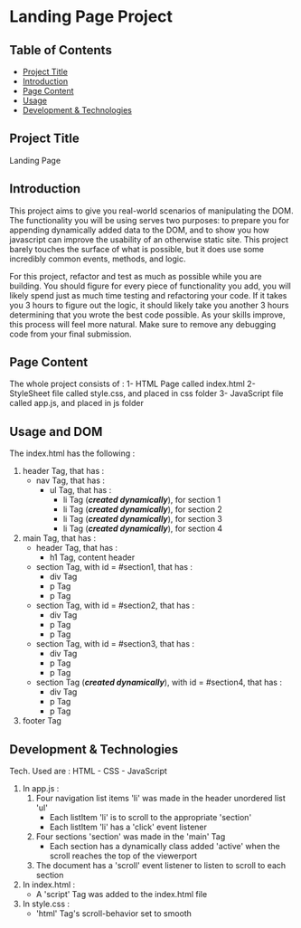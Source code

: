 # Landing Page Project

## Table of Contents

* [Project Title](#projectTitle)
* [Introduction](#introduction)
* [Page Content](#pageContent)
* [Usage](#usage)
* [Development & Technologies](#development) 

## Project Title
Landing Page

## Introduction
This project aims to give you real-world scenarios of manipulating the DOM. The functionality you will be using serves two purposes: to prepare you for appending dynamically added data to the DOM, and to show you how javascript can improve the usability of an otherwise static site. This project barely touches the surface of what is possible, but it does use some incredibly common events, methods, and logic.

For this project, refactor and test as much as possible while you are building. You should figure for every piece of functionality you add, you will likely spend just as much time testing and refactoring your code. If it takes you 3 hours to figure out the logic, it should likely take you another 3 hours determining that you wrote the best code possible. As your skills improve, this process will feel more natural. Make sure to remove any debugging code from your final submission. 

## Page Content
The whole project consists of :
1- HTML Page called index.html
2- StyleSheet file called style.css, and placed in css folder
3- JavaScript file called app.js, and placed in js folder

## Usage and DOM
The index.html has the following :
1. header Tag, that has : 
	- nav Tag,  that has :
		- ul Tag, that has : 
			- li Tag (**_created dynamically_**), for section 1
			- li Tag (**_created dynamically_**), for section 2
			- li Tag (**_created dynamically_**), for section 3
			- li Tag (**_created dynamically_**), for section 4
2. main Tag, that has :
	- header Tag, that has :
		- h1 Tag, content header
	- section Tag, with id = #section1, that has :
		- div Tag
		- p Tag
		- p Tag
	- section Tag, with id = #section2, that has :
		- div Tag
		- p Tag
		- p Tag
	- section Tag, with id = #section3, that has :
		- div Tag
		- p Tag
		- p Tag 
	- section Tag (**_created dynamically_**), with id = #section4, that has :
		- div Tag
		- p Tag
		- p Tag
3. footer Tag

## Development & Technologies
Tech. Used are : HTML - CSS - JavaScript

1. In app.js : 
	1. Four navigation list items 'li' was made in the header unordered list 'ul'
		- Each listItem 'li' is to scroll to the appropriate 'section'
		- Each listItem 'li' has a 'click' event listener
	2. Four sections 'section' was made in the 'main' Tag
		- Each section has a dynamically class added 'active' when the scroll reaches the top of the viewerport
	3. The document has a 'scroll' event listener to listen to scroll to each section
2. In index.html : 
	- A 'script' Tag was added to the index.html file
5. In style.css : 
	- 'html' Tag's scroll-behavior set to smooth
